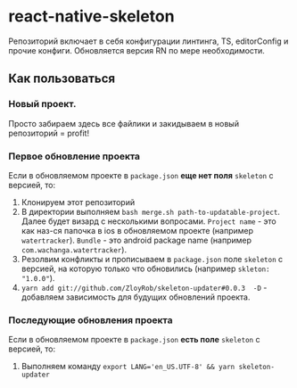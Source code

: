 # react-native-skeleton

Репозиторий включает в себя конфигурации линтинга, TS, editorConfig и прочие конфиги. Обновляется версия RN по мере необходимости.

## Как пользоваться
### Новый проект. 
Просто забираем здесь все файлики и закидываем в новый репозиторий = profit!
  
### Первое обновление проекта
 Если в обновляемом проекте в `package.json` **еще нет поля** `skeleton` с версией, то:
 1. Клонируем этот репозиторий
 2. В директории выполняем `bash merge.sh path-to-updatable-project`. Далее будет визард с несколькими вопросами. `Project name` - это как наз-ся папочка в ios в обновляемом проекте (например `watertracker`). `Bundle` - это android package name (например `com.wachanga.watertracker`).
 3. Резолвим конфликты и прописываем в `package.json` поле `skeleton` с версией, на которую только что обновились (например `skleton: "1.0.0"`).
 4. `yarn add git://github.com/ZloyRob/skeleton-updater#0.0.3  -D` - добавляем зависимость для будущих обновлений проекта.
 
 ### Последующие обновления проекта
 Если в обновляемом проекте в `package.json` **есть поле** `skeleton` с версией, то:
 1. Выполняем команду `export LANG='en_US.UTF-8' && yarn skeleton-updater`
